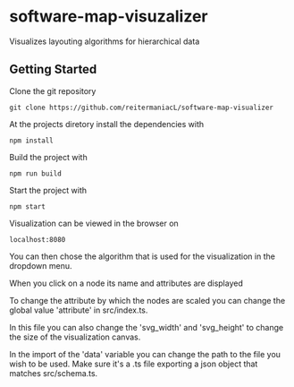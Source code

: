 # software-map-visuzalizer

Visualizes layouting algorithms for hierarchical data

## Getting Started

Clone the git repository
```
git clone https://github.com/reitermaniacL/software-map-visualizer
```

At the projects diretory install the dependencies with
```
npm install
```

Build the project with
```
npm run build
```

Start the project with
```
npm start
```

Visualization can be viewed in the browser on
```
localhost:8080
```

You can then chose the algorithm that is used for the visualization in the dropdown menu.

When you click on a node its name and attributes are displayed

To change the attribute by which the nodes are scaled you can change the global value 'attribute' in src/index.ts.

In this file you can also change the 'svg_width' and 'svg_height' to change the size of the visualization canvas.

In the import of the 'data' variable you can change the path to the file you wish to be used. 
Make sure it's a .ts file exporting a json object that matches src/schema.ts.
